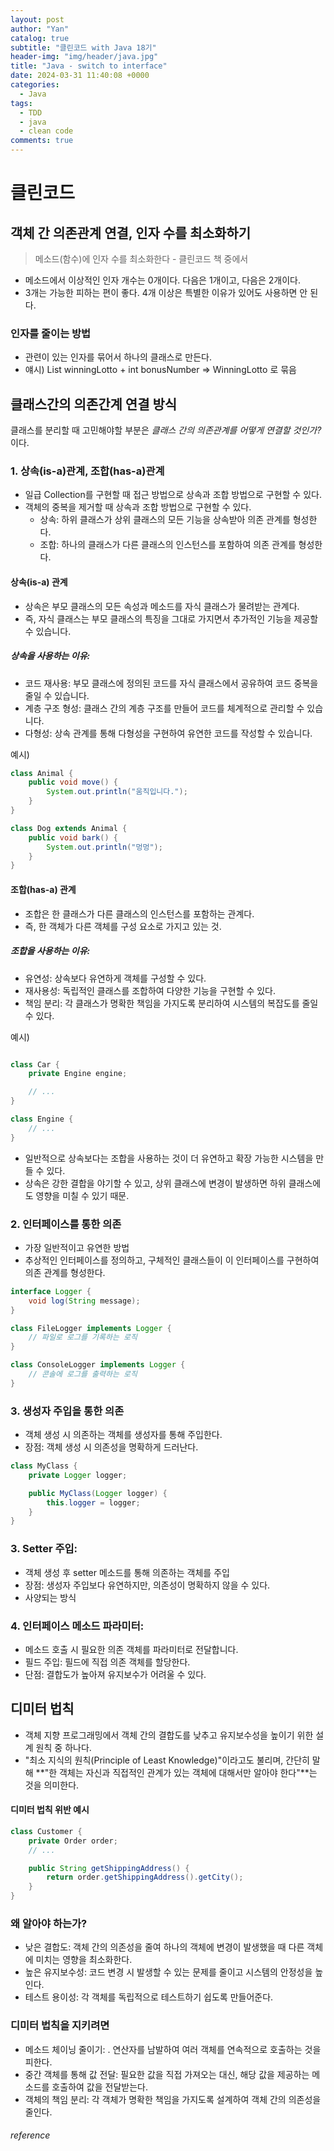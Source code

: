 ```yaml
---
layout: post
author: "Yan"
catalog: true
subtitle: "클린코드 with Java 18기"
header-img: "img/header/java.jpg"
title: "Java - switch to interface"
date: 2024-03-31 11:40:08 +0000
categories:
  - Java
tags:
  - TDD
  - java
  - clean code
comments: true
---
```


# 클린코드

## 객체 간 의존관계 연결, 인자 수를 최소화하기

> 메소드(함수)에 인자 수를 최소화한다 - 클린코드 책 중에서
- 메소드에서 이상적인 인자 개수는 0개이다. 다음은 1개이고, 다음은 2개이다.
- 3개는 가능한 피하는 편이 좋다. 4개 이상은 특별한 이유가 있어도 사용하면 안 된다.

### 인자를 줄이는 방법

- 관련이 있는 인자를 묶어서 하나의 클래스로 만든다.
- 얘시) List<Integer> winningLotto + int bonusNumber => WinningLotto 로 묶음

## 클래스간의 의존간계 연결 방식

클래스를 분리할 때 고민해야할 부분은 _클래스 간의 의존관계를 어떻게 연결할 것인가?_ 이다.

### 1. 상속(is-a)관계, 조합(has-a)관계

- 일급 Collection를 구현할 때 접근 방법으로 상속과 조합 방법으로 구현할 수 있다.
- 객체의 중복을 제거할 때 상속과 조합 방법으로 구현할 수 있다.
  - 상속: 하위 클래스가 상위 클래스의 모든 기능을 상속받아 의존 관계를 형성한다.
  - 조합: 하나의 클래스가 다른 클래스의 인스턴스를 포함하여 의존 관계를 형성한다.

#### 상속(is-a) 관계
- 상속은 부모 클래스의 모든 속성과 메소드를 자식 클래스가 물려받는 관계다. 
- 즉, 자식 클래스는 부모 클래스의 특징을 그대로 가지면서 추가적인 기능을 제공할 수 있습니다.

##### 상속을 사용하는 이유:

- 코드 재사용: 부모 클래스에 정의된 코드를 자식 클래스에서 공유하여 코드 중복을 줄일 수 있습니다.
- 계층 구조 형성: 클래스 간의 계층 구조를 만들어 코드를 체계적으로 관리할 수 있습니다.
- 다형성: 상속 관계를 통해 다형성을 구현하여 유연한 코드를 작성할 수 있습니다.

예시)

```java
class Animal {
    public void move() {
        System.out.println("움직입니다.");
    }
}

class Dog extends Animal {
    public void bark() {
        System.out.println("멍멍");
    }
}
```

#### 조합(has-a) 관계
- 조합은 한 클래스가 다른 클래스의 인스턴스를 포함하는 관계다. 
- 즉, 한 객체가 다른 객체를 구성 요소로 가지고 있는 것.

##### 조합을 사용하는 이유:

- 유연성: 상속보다 유연하게 객체를 구성할 수 있다.
- 재사용성: 독립적인 클래스를 조합하여 다양한 기능을 구현할 수 있다.
- 책임 분리: 각 클래스가 명확한 책임을 가지도록 분리하여 시스템의 복잡도를 줄일 수 있다. 

예시)

```java

class Car {
    private Engine engine;

    // ...
}

class Engine {
    // ...
}
```

- 일반적으로 상속보다는 조합을 사용하는 것이 더 유연하고 확장 가능한 시스템을 만들 수 있다. 
- 상속은 강한 결합을 야기할 수 있고, 상위 클래스에 변경이 발생하면 하위 클래스에도 영향을 미칠 수 있기 때문.

### 2. 인터페이스를 통한 의존

- 가장 일반적이고 유연한 방법
- 추상적인 인터페이스를 정의하고, 구체적인 클래스들이 이 인터페이스를 구현하여 의존 관계를 형성한다.

```java
interface Logger {
    void log(String message);
}

class FileLogger implements Logger {
    // 파일로 로그를 기록하는 로직
}

class ConsoleLogger implements Logger {
    // 콘솔에 로그를 출력하는 로직
}
```

### 3. 생성자 주입을 통한 의존

- 객체 생성 시 의존하는 객체를 생성자를 통해 주입한다.
- 장점: 객체 생성 시 의존성을 명확하게 드러난다.

```java
class MyClass {
    private Logger logger;

    public MyClass(Logger logger) {
        this.logger = logger;
    }
}
```

### 3. Setter 주입:
- 객체 생성 후 setter 메소드를 통해 의존하는 객체를 주입
- 장점: 생성자 주입보다 유연하지만, 의존성이 명확하지 않을 수 있다.
- 사양되는 방식

### 4. 인터페이스 메소드 파라미터:
- 메소드 호출 시 필요한 의존 객체를 파라미터로 전달합니다.
- 필드 주입: 필드에 직접 의존 객체를 할당한다.
- 단점: 결합도가 높아져 유지보수가 어려울 수 있다.


## 디미터 법칙

- 객체 지향 프로그래밍에서 객체 간의 결합도를 낮추고 유지보수성을 높이기 위한 설계 원칙 중 하나다.
- "최소 지식의 원칙(Principle of Least Knowledge)"이라고도 불리며, 간단히 말해 **"한 객체는 자신과 직접적인 관계가 있는 객체에 대해서만 알아야 한다"**는 것을 의미한다.

#### 디미터 법칙 위반 예시

```java
class Customer {
    private Order order;
    // ...

    public String getShippingAddress() {
        return order.getShippingAddress().getCity();
    }
}
```

### 왜 알아야 하는가?

- 낮은 결합도: 객체 간의 의존성을 줄여 하나의 객체에 변경이 발생했을 때 다른 객체에 미치는 영향을 최소화한다.
- 높은 유지보수성: 코드 변경 시 발생할 수 있는 문제를 줄이고 시스템의 안정성을 높인다.
- 테스트 용이성: 각 객체를 독립적으로 테스트하기 쉽도록 만들어준다.

### 디미터 법칙을 지키려면

- 메소드 체이닝 줄이기: . 연산자를 남발하여 여러 객체를 연속적으로 호출하는 것을 피한다.
- 중간 객체를 통해 값 전달: 필요한 값을 직접 가져오는 대신, 해당 값을 제공하는 메소드를 호출하여 값을 전달받는다.
- 객체의 책임 분리: 각 객체가 명확한 책임을 가지도록 설계하여 객체 간의 의존성을 줄인다.

###### reference

